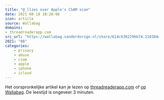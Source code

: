 ```yaml
---
title: "@_llzes over Apple's CSAM scan"
date: 2021-08-18 18:28:06
icon: article
source: Wallabag
domains:
- threadreaderapp.com
src_url: "https://wallabag.sanderdorigo.nl/share/614c6382296b74.21038440"
2021: "08"
categories:
    - privacy
    - abuse
    - csam
    - apple
    - iphone
    - icloud
---
```

Het oorspronkelijke artikel kan je lezen op [threadreaderapp.com](https://threadreaderapp.com/thread/1423876440794091520.html) of [op Wallabag](https://wallabag.sanderdorigo.nl/share/614c6382296b74.21038440). De leestijd is ongeveer 3 minuten.